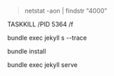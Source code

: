

>netstat -aon | findstr "4000"

TASKKILL /PID 5364 /f

bundle exec jekyll s --trace

bundle install

bundle exec jekyll serve